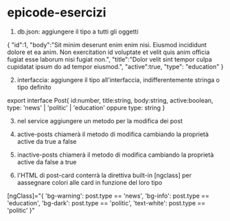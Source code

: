 # epicode-esercizi

1) db.json: aggiungere il tipo a tutti gli oggetti

{
        "id":1,
        "body":"Sit minim deserunt enim enim nisi. Eiusmod incididunt dolore et ea anim. Non exercitation id voluptate et velit quis anim officia fugiat esse laborum nisi fugiat non.",
        "title":"Dolor velit sint tempor culpa cupidatat ipsum do ad tempor eiusmod.",
        "active":true,
        "type": "education"
    }

2) interfaccia: aggiungere il tipo all'interfaccia, indifferentemente stringa o tipo definito

export interface Post{
    id:number,
    title:string,
    body:string,
    active:boolean,
    type: 'news' | 'politic' | 'education' oppure type: string
}

3) nel service aggiungere un metodo per la modifica dei post

4) active-posts chiamerà il metodo di modifica cambiando la proprietà active da true a false

5) inactive-posts chiamerà il metodo di modifica cambiando la proprietà active da false a true

6) l'HTML di post-card conterrà la direttiva built-in [ngclass] per aassegnare colori alle card in funzione del loro tipo

[ngClass]="{
        'bg-warning': post.type == 'news',
        'bg-info': post.type == 'education',
        'bg-dark': post.type == 'politic',
        'text-white': post.type == 'politic'
      }"
